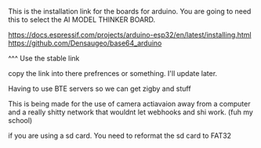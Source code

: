 This is the installation link for the boards for arduino. You are going to need this to select the AI MODEL THINKER BOARD. 

https://docs.espressif.com/projects/arduino-esp32/en/latest/installing.html
https://github.com/Densaugeo/base64_arduino

^^^ Use the stable link

copy the link into there prefrences or something. I'll update later.

Having to use BTE servers so we can get zigby and stuff

This is being made for the use of camera actiavaion away from a computer and a really shitty network that wouldnt let webhooks and shi work. (fuh my school)

if you are using a sd card. You need to reformat the sd card to FAT32

